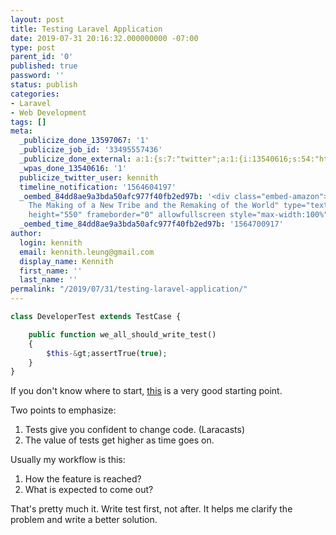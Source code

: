 ```yaml
---
layout: post
title: Testing Laravel Application
date: 2019-07-31 20:16:32.000000000 -07:00
type: post
parent_id: '0'
published: true
password: ''
status: publish
categories:
- Laravel
- Web Development
tags: []
meta:
  _publicize_done_13597067: '1'
  _publicize_job_id: '33495557436'
  _publicize_done_external: a:1:{s:7:"twitter";a:1:{i:13540616;s:54:"https://twitter.com/kennith/status/1156659951114342401";}}
  _wpas_done_13540616: '1'
  publicize_twitter_user: kennith
  timeline_notification: '1564604197'
  _oembed_84dd8ae9a3bda50afc977f40fb2ed97b: '<div class="embed-amazon"><iframe title="Coders:
    The Making of a New Tribe and the Remaking of the World" type="text/html" width="500"
    height="550" frameborder="0" allowfullscreen style="max-width:100%" src="https://read.amazon.com/kp/card?preview=inline&linkCode=kpd&ref_=k4w_oembed_Cw9fARRBCkhxy0&asin=B07DBRNN1Z&tag=kpembed-20"></iframe></div>'
  _oembed_time_84dd8ae9a3bda50afc977f40fb2ed97b: '1564700917'
author:
  login: kennith
  email: kennith.leung@gmail.com
  display_name: Kennith
  first_name: ''
  last_name: ''
permalink: "/2019/07/31/testing-laravel-application/"
---
```

```php
class DeveloperTest extends TestCase {

    public function we_all_should_write_test()
    {
        $this-&gt;assertTrue(true);
    }
}
```

<p><!-- /wp:syntaxhighlighter/code --></p>
<p><!-- wp:paragraph --></p>
<p>If you don't know where to start, <a href="https://jasonmccreary.me/articles/start-testing-laravel/">this</a> is a very good starting point. </p>
<p><!-- /wp:paragraph --></p>
<p><!-- wp:paragraph --></p>
<p>Two points to emphasize:</p>
<p><!-- /wp:paragraph --></p>
<p><!-- wp:list {"ordered":true} --></p>
<ol>
<li>Tests give you confident to change code. (Laracasts)</li>
<li>The value of tests get higher as time goes on. </li>
</ol>
<p><!-- /wp:list --></p>
<p><!-- wp:paragraph --></p>
<p>Usually my workflow is this:</p>
<p><!-- /wp:paragraph --></p>
<p><!-- wp:list {"ordered":true} --></p>
<ol>
<li>How the feature is reached?</li>
<li>What is expected to come out?</li>
</ol>
<p><!-- /wp:list --></p>
<p><!-- wp:paragraph --></p>
<p>That's pretty much it. Write test first, not after. It helps me clarify the problem and write a better solution. </p>
<p><!-- /wp:paragraph --></p>
